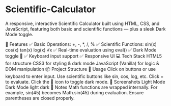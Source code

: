 # Scientific-Calculator
A responsive, interactive Scientific Calculator built using HTML, CSS, and JavaScript, featuring both basic and scientific functions — plus a sleek Dark Mode toggle.

🌟 Features
✅ Basic Operations: +, -, *, /, %
✅ Scientific Functions:
sin(x)
cos(x)
tan(x)
log(x)
√x
✅ Real-time evaluation using eval()
✅ Dark Mode toggle 🌙
✅ Keyboard input support
✅ Responsive UI
💻 Tech Stack
HTML5 for structure
CSS3 for styling & dark mode
JavaScript (Vanilla) for logic & DOM manipulation
📦 Project Structure
🎯 Usage
Click on buttons or use keyboard to enter input.
Use scientific buttons like sin, cos, log, etc.
Click = to evaluate.
Click the 🌙 icon to toggle dark mode.
📸 Screenshots
Light Mode	Dark Mode
light	dark
📌 Notes
Math functions are wrapped internally. For example, sin(45) becomes Math.sin(45) during evaluation.
Ensure parentheses are closed properly.
